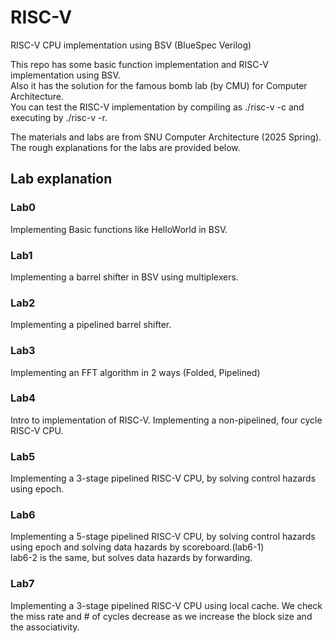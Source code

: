 # RISC-V
RISC-V CPU implementation using BSV (BlueSpec Verilog)

This repo has some basic function implementation and RISC-V implementation using BSV.     
Also it has the solution for the famous bomb lab (by CMU) for Computer Architecture.     
You can test the RISC-V implementation by compiling as ./risc-v -c and executing by ./risc-v -r.     

The materials and labs are from SNU Computer Architecture (2025 Spring).     
The rough explanations for the labs are provided below.

## Lab explanation
### Lab0
Implementing Basic functions like HelloWorld in BSV.

### Lab1
Implementing a barrel shifter in BSV using multiplexers.

### Lab2
Implementing a pipelined barrel shifter.

### Lab3
Implementing an FFT algorithm in 2 ways (Folded, Pipelined)

### Lab4
Intro to implementation of RISC-V. Implementing a non-pipelined, four cycle RISC-V CPU.

### Lab5
Implementing a 3-stage pipelined RISC-V CPU, by solving control hazards using epoch.

### Lab6
Implementing a 5-stage pipelined RISC-V CPU, by solving control hazards using epoch and solving data hazards by scoreboard.(lab6-1)         
lab6-2 is the same, but solves data hazards by forwarding.

### Lab7
Implementing a 3-stage pipelined RISC-V CPU using local cache. We check the miss rate and # of cycles decrease as we increase the block size and the associativity.
